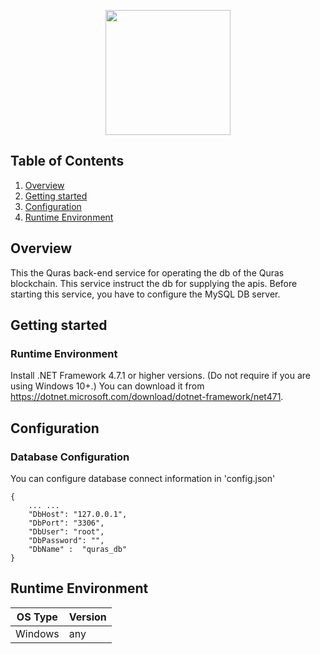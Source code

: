 <p align="center">
<img
    src="http://blockapi.quraswallet.org/quras/img/logo1.png"
    width="200px">
</p>

## Table of Contents
1. [Overview](#overview)
2. [Getting started](#getting-started)
3. [Configuration](#configuration)
4. [Runtime Environment](#runtime-environment)

## Overview

This the Quras back-end service for operating the db of the Quras blockchain.
This service instruct the db for supplying the apis.
Before starting this service, you have to configure the MySQL DB server.

## Getting started

### Runtime Environment

Install .NET Framework 4.7.1 or higher versions. (Do not require if you are using Windows 10+.)
You can download it from https://dotnet.microsoft.com/download/dotnet-framework/net471.

## Configuration

### Database Configuration

You can configure database connect information in 'config.json'

```
{
	... ...
	"DbHost": "127.0.0.1",
	"DbPort": "3306",
	"DbUser": "root",
	"DbPassword": "",
	"DbName" :  "quras_db"
}
```

## Runtime Environment
|OS Type|Version|
|---|---|
|Windows|any|

